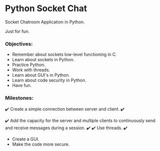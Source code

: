 # Python Socket Chat

Socket Chatroom Application in Python.

Just for fun.

### Objectives:
* Remember about sockets low-level functioning in C.
* Learn about sockets in Python.
* Practice Python.
* Work with threads.
* Learn about GUI's in Python.
* Learn about code security in Python.
* Have fun.

### Milestones:
:heavy_check_mark: Create a simple connection between server and client. :heavy_check_mark:

:heavy_check_mark: Add the capacity for the server and multiple clients to continuously send and receive messages during a session. :heavy_check_mark:
:heavy_check_mark: Use threads. :heavy_check_mark:
* Create a GUI. 
* Make the code more secure.
